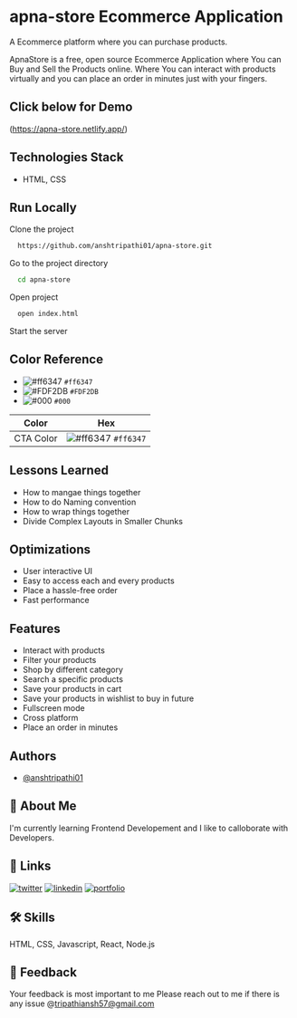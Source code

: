 # apna-store Ecommerce Application
A Ecommerce platform where you can purchase products.

ApnaStore is a free, open source Ecommerce Application where You can Buy and Sell the Products online. 
Where You can interact with products virtually and you can place an order in minutes just with your fingers.

## Click below for Demo

(https://apna-store.netlify.app/)

## Technologies Stack

- HTML, CSS


## Run Locally

Clone the project

```bash
  https://github.com/anshtripathi01/apna-store.git
```

Go to the project directory

```bash
  cd apna-store
```

Open project

```bash
  open index.html
```

Start the server

## Color Reference
- ![#ff6347](https://via.placeholder.com/15/ff6347/000000?text=+) `#ff6347`
- ![#FDF2DB](https://via.placeholder.com/15/FDF2DB/000000?text=+) `#FDF2DB`
- ![#000](https://via.placeholder.com/15/000/000000?text=+) `#000`


| Color             | Hex                                                                |
| ----------------- | ------------------------------------------------------------------ |
| CTA Color | ![#ff6347](https://via.placeholder.com/15/ff6347/000000?text=+) `#ff6347`|


## Lessons Learned 
- How to mangae things together
- How to do Naming convention
- How to wrap things together
- Divide Complex Layouts in Smaller Chunks


## Optimizations

- User interactive UI
- Easy to access each and every products
- Place a hassle-free order
- Fast performance



## Features

- Interact with products
- Filter your products
- Shop by different category
- Search a specific products
- Save your products in cart
- Save your products in wishlist to buy in future
- Fullscreen mode
- Cross platform
- Place an order in minutes

## Authors
- [@anshtripathi01](https://www.github.com/anshtripathi01)

## 🚀 About Me
I'm currently learning Frontend Developement and I like to calloborate with Developers.


## 🔗 Links
[![twitter](https://img.shields.io/badge/twitter-1DA1F2?style=for-the-badge&logo=twitter&logoColor=white)](https://twitter.com/ansh_tripathi01)
[![linkedin](https://img.shields.io/badge/linkedin-0A66C2?style=for-the-badge&logo=linkedin&logoColor=white)](https://www.linkedin.com/in/anshtripathi01/)
[![portfolio](https://img.shields.io/badge/my_portfolio-ff6347?style=for-the-badge&logo=ko-fi&logoColor=white)](https://anshtripathi-portfolio.netlify.app/)


## 🛠 Skills
HTML, CSS, Javascript, React, Node.js

## 📝 Feedback
Your feedback is most important to me Please reach out to me if there is any issue @tripathiansh57@gmail.com
